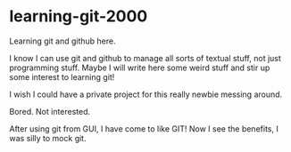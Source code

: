 # learning-git-2000
Learning git and github here. 

  I know I can use git and github to manage all sorts of textual stuff, not just programming stuff. 
  Maybe I will write here some weird stuff and stir up some interest to learning git!
  
  I wish I could have a private project for this really newbie messing around.
  
  Bored. Not interested.
 
 
  After using git from GUI, I have come to like GIT! Now I see the benefits, I was silly
  to mock git.
 
	
